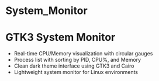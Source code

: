 # System_Monitor
# GTK3 System Monitor

- Real-time CPU/Memory visualization with circular gauges
- Process list with sorting by PID, CPU%, and Memory
- Clean dark theme interface using GTK3 and Cairo
- Lightweight system monitor for Linux environments
